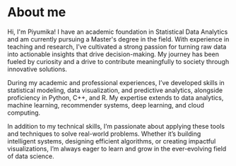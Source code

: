 # About me


Hi, I'm Piyumika! I have an academic foundation in Statistical Data Analytics and am currently pursuing a Master's degree in the field. With experience in teaching and research, I’ve cultivated a strong passion for turning raw data into actionable insights that drive decision-making. My journey has been fueled by curiosity and a drive to contribute meaningfully to society through innovative solutions.

During my academic and professional experiences, I’ve developed skills in statistical modeling, data visualization, and predictive analytics, alongside proficiency in Python, C++, and R. My expertise extends to data analytics, machine learning, recommender systems, deep learning, and cloud computing.

In addition to my technical skills, I’m passionate about applying these tools and techniques to solve real-world problems. Whether it’s building intelligent systems, designing efficient algorithms, or creating impactful visualizations, I’m always eager to learn and grow in the ever-evolving field of data science.
